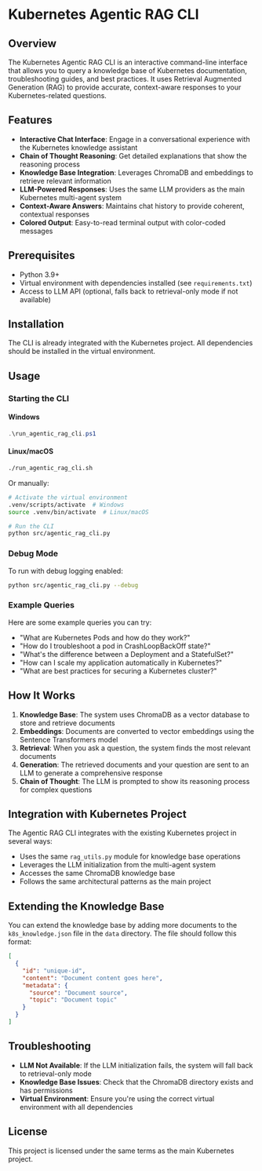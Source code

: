 # Kubernetes Agentic RAG CLI

## Overview

The Kubernetes Agentic RAG CLI is an interactive command-line interface that allows you to query a knowledge base of Kubernetes documentation, troubleshooting guides, and best practices. It uses Retrieval Augmented Generation (RAG) to provide accurate, context-aware responses to your Kubernetes-related questions.

## Features

- **Interactive Chat Interface**: Engage in a conversational experience with the Kubernetes knowledge assistant
- **Chain of Thought Reasoning**: Get detailed explanations that show the reasoning process
- **Knowledge Base Integration**: Leverages ChromaDB and embeddings to retrieve relevant information
- **LLM-Powered Responses**: Uses the same LLM providers as the main Kubernetes multi-agent system
- **Context-Aware Answers**: Maintains chat history to provide coherent, contextual responses
- **Colored Output**: Easy-to-read terminal output with color-coded messages

## Prerequisites

- Python 3.9+
- Virtual environment with dependencies installed (see `requirements.txt`)
- Access to LLM API (optional, falls back to retrieval-only mode if not available)

## Installation

The CLI is already integrated with the Kubernetes project. All dependencies should be installed in the virtual environment.

## Usage

### Starting the CLI

#### Windows

```powershell
.\run_agentic_rag_cli.ps1
```

#### Linux/macOS

```bash
./run_agentic_rag_cli.sh
```

Or manually:

```bash
# Activate the virtual environment
.venv/scripts/activate  # Windows
source .venv/bin/activate  # Linux/macOS

# Run the CLI
python src/agentic_rag_cli.py
```

### Debug Mode

To run with debug logging enabled:

```bash
python src/agentic_rag_cli.py --debug
```

### Example Queries

Here are some example queries you can try:

- "What are Kubernetes Pods and how do they work?"
- "How do I troubleshoot a pod in CrashLoopBackOff state?"
- "What's the difference between a Deployment and a StatefulSet?"
- "How can I scale my application automatically in Kubernetes?"
- "What are best practices for securing a Kubernetes cluster?"

## How It Works

1. **Knowledge Base**: The system uses ChromaDB as a vector database to store and retrieve documents
2. **Embeddings**: Documents are converted to vector embeddings using the Sentence Transformers model
3. **Retrieval**: When you ask a question, the system finds the most relevant documents
4. **Generation**: The retrieved documents and your question are sent to an LLM to generate a comprehensive response
5. **Chain of Thought**: The LLM is prompted to show its reasoning process for complex questions

## Integration with Kubernetes Project

The Agentic RAG CLI integrates with the existing Kubernetes project in several ways:

- Uses the same `rag_utils.py` module for knowledge base operations
- Leverages the LLM initialization from the multi-agent system
- Accesses the same ChromaDB knowledge base
- Follows the same architectural patterns as the main project

## Extending the Knowledge Base

You can extend the knowledge base by adding more documents to the `k8s_knowledge.json` file in the `data` directory. The file should follow this format:

```json
[
  {
    "id": "unique-id",
    "content": "Document content goes here",
    "metadata": {
      "source": "Document source",
      "topic": "Document topic"
    }
  }
]
```

## Troubleshooting

- **LLM Not Available**: If the LLM initialization fails, the system will fall back to retrieval-only mode
- **Knowledge Base Issues**: Check that the ChromaDB directory exists and has permissions
- **Virtual Environment**: Ensure you're using the correct virtual environment with all dependencies

## License

This project is licensed under the same terms as the main Kubernetes project.